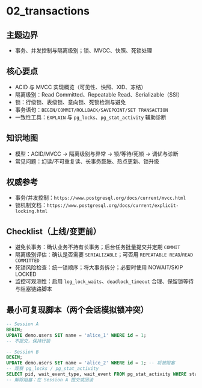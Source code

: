 ﻿# 02_transactions

## 主题边界

- 事务、并发控制与隔离级别；锁、MVCC、快照、死锁处理

## 核心要点

- ACID 与 MVCC 实现概览（可见性、快照、XID、冻结）
- 隔离级别：Read Committed、Repeatable Read、Serializable（SSI）
- 锁：行级锁、表级锁、意向锁、死锁检测与避免
- 事务语句：`BEGIN/COMMIT/ROLLBACK/SAVEPOINT/SET TRANSACTION`
- 一致性工具：`EXPLAIN` 与 `pg_locks`、`pg_stat_activity` 辅助诊断

## 知识地图

- 模型：ACID/MVCC → 隔离级别与异常 → 锁/等待/死锁 → 调优与诊断
- 常见问题：幻读/不可重复读、长事务膨胀、热点更新、锁升级

## 权威参考

- 事务/并发控制：`https://www.postgresql.org/docs/current/mvcc.html`
- 锁机制文档：`https://www.postgresql.org/docs/current/explicit-locking.html`

## Checklist（上线/变更前）
- 避免长事务：确认业务不持有长事务；后台任务批量提交并定期 `COMMIT`
- 隔离级别评估：确认是否需要 `SERIALIZABLE`；可否用 `REPEATABLE READ`/`READ COMMITTED`
- 死锁风险检查：统一锁顺序；将大事务拆分；必要时使用 NOWAIT/SKIP LOCKED
- 监控可观测性：启用 `log_lock_waits`、`deadlock_timeout` 合理、保留锁等待与阻塞链路脚本

## 最小可复现脚本（两个会话模拟锁冲突）
```sql
-- Session A
BEGIN;
UPDATE demo.users SET name = 'alice_1' WHERE id = 1;
-- 不提交，保持行锁

-- Session B
BEGIN;
UPDATE demo.users SET name = 'alice_2' WHERE id = 1; -- 将被阻塞
-- 观察 pg_locks / pg_stat_activity
SELECT pid, wait_event_type, wait_event FROM pg_stat_activity WHERE state <> 'idle';
-- 解除阻塞：在 Session A 提交或回滚
```
